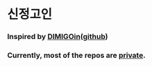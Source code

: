 # 신정고인
### Inspired by [DIMIGOin](https://dimigo.in/)([github](https://github.com/dimigo-din))
### Currently, most of the repos are <ins>private</ins>.
